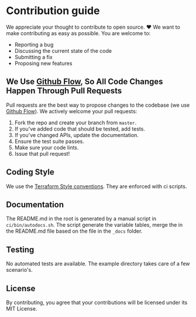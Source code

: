 # Contribution guide

We appreciate your thought to contribute to open source. :heart: We want to make contributing as easy as possible. You are welcome to:

- Reporting a bug
- Discussing the current state of the code
- Submitting a fix
- Proposing new features

## We Use [Github Flow](https://guides.github.com/introduction/flow/index.html), So All Code Changes Happen Through Pull Requests
Pull requests are the best way to propose changes to the codebase (we use [Github Flow](https://guides.github.com/introduction/flow/index.html)). We actively welcome your pull requests:

1. Fork the repo and create your branch from `master`.
2. If you've added code that should be tested, add tests.
3. If you've changed APIs, update the documentation.
4. Ensure the test suite passes.
5. Make sure your code lints.
6. Issue that pull request!

## Coding Style
We use the [Terraform Style conventions](https://www.terraform.io/docs/configuration/style.html). They are enforced with ci scripts.

## Documentation
The README.md in the root is generated by a manual script in `ci/bin/autodocs.sh`. The script generate the variable tables, merge the in the README.md file based on the file in the `_docs` folder.

## Testing
No automated tests are available. The example directory takes care of a few scenario's.

## License
By contributing, you agree that your contributions will be licensed under its MIT License.
